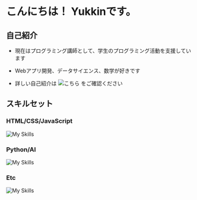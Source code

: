 # こんにちは！ Yukkinです。 

## 自己紹介
- 現在はプログラミング講師として、学生のプログラミング活動を支援しています

- Webアプリ開発、データサイエンス、数学が好きです

- 詳しい自己紹介は ![こちら](https://techmath-project.com/yukkin/) をご確認ください

## スキルセット  
### HTML/CSS/JavaScript
![My Skills](https://go-skill-icons.vercel.app/api/icons?i=html,css,javascript,typescript,nodejs,react,googleappsscript,&theme=dark&titles=true)
### Python/AI
![My Skills](https://go-skill-icons.vercel.app/api/icons?i=python,django,flask,streamlit,scikitlearn,pytorch,&theme=dark&titles=true)
### Etc
![My Skills](https://go-skill-icons.vercel.app/api/icons?i=git,linux,mysql,aws,googleanalytics,looker,wordpress,latex&theme=dark&titles=true)

